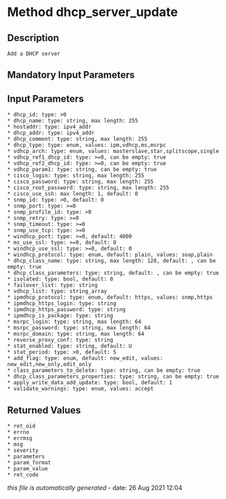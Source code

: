 # Method dhcp_server_update

## Description
	Add a DHCP server

## Mandatory Input Parameters

## Input Parameters
	* dhcp_id: type: >0
	* dhcp_name: type: string, max length: 255
	* hostaddr: type: ipv4_addr
	* dhcp_addr: type: ipv4_addr
	* dhcp_comment: type: string, max length: 255
	* dhcp_type: type: enum, values: ipm,vdhcp,ms,msrpc
	* vdhcp_arch: type: enum, values: masterslave,star,splitscope,single
	* vdhcp_ref1_dhcp_id: type: >=0, can be empty: true
	* vdhcp_ref2_dhcp_id: type: >=0, can be empty: true
	* vdhcp_param1: type: string, can be empty: true
	* cisco_login: type: string, max length: 255
	* cisco_password: type: string, max length: 255
	* cisco_root_password: type: string, max length: 255
	* cisco_use_ssh: max length: 1, default: 0
	* snmp_id: type: >0, default: 0
	* snmp_port: type: >=0
	* snmp_profile_id: type: >0
	* snmp_retry: type: >=0
	* snmp_timeout: type: >=0
	* snmp_use_tcp: type: >=0
	* windhcp_port: type: >=0, default: 4000
	* ms_use_ssl: type: >=0, default: 0
	* windhcp_use_ssl: type: >=0, default: 0
	* windhcp_protocol: type: enum, default: plain, values: soap,plain
	* dhcp_class_name: type: string, max length: 128, default: , can be empty: true
	* dhcp_class_parameters: type: string, default: , can be empty: true
	* isolated: type: bool, default: 0
	* failover_list: type: string
	* vdhcp_list: type: string_array
	* ipmdhcp_protocol: type: enum, default: https, values: snmp,https
	* ipmdhcp_https_login: type: string
	* ipmdhcp_https_password: type: string
	* ipmdhcp_is_package: type: string
	* msrpc_login: type: string, max length: 64
	* msrpc_password: type: string, max length: 64
	* msrpc_domain: type: string, max length: 64
	* reverse_proxy_conf: type: string
	* stat_enabled: type: string, default: U
	* stat_period: type: >0, default: 5
	* add_flag: type: enum, default: new_edit, values: new_edit,new_only,edit_only
	* class_parameters_to_delete: type: string, can be empty: true
	* dhcp_class_parameters_properties: type: string, can be empty: true
	* apply_write_data_add_update: type: bool, default: 1
	* validate_warnings: type: enum, values: accept

## Returned Values
	* ret_oid
	* errno
	* errmsg
	* msg
	* severity
	* parameters
	* param_format
	* param_value
	* ret_code


*this file is automatically generated* - date: 26 Aug 2021 12:04